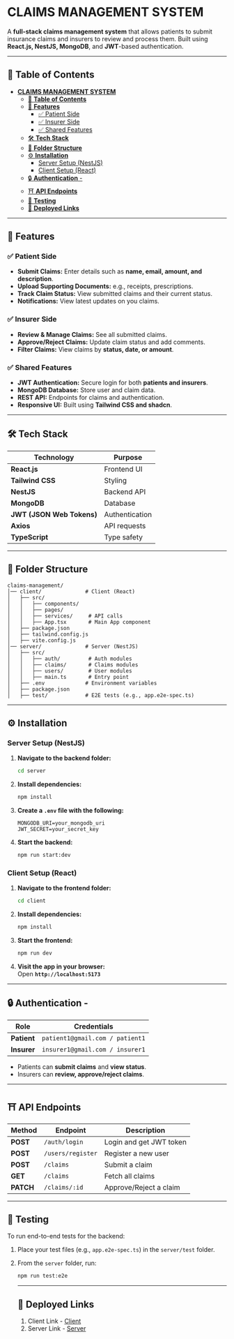 # **CLAIMS MANAGEMENT SYSTEM**
A **full-stack claims management system** that allows patients to submit insurance claims and insurers to review and process them. Built using **React.js, NestJS, MongoDB**, and **JWT**-based authentication.

---

## 📜 **Table of Contents**
- [**CLAIMS MANAGEMENT SYSTEM**](#claims-management-system)
  - [📜 **Table of Contents**](#-table-of-contents)
  - [🚀 **Features**](#-features)
    - [✅ Patient Side](#-patient-side)
    - [✅ Insurer Side](#-insurer-side)
    - [✅ Shared Features](#-shared-features)
  - [🛠 **Tech Stack**](#-tech-stack)
  - [📂 **Folder Structure**](#-folder-structure)
  - [⚙️ **Installation**](#️-installation)
    - [Server Setup (NestJS)](#server-setup-nestjs)
    - [Client Setup (React)](#client-setup-react)
  - [🔒 **Authentication** -](#-authentication--)
  - [⛩️ **API Endpoints**](#️-api-endpoints)
  - [🧪 **Testing**](#-testing)
  - [🔗 **Deployed Links**](#-deployed-links)

---

## 🚀 **Features**

### ✅ Patient Side
- **Submit Claims:** Enter details such as **name, email, amount, and description**.
- **Upload Supporting Documents:** e.g., receipts, prescriptions.
- **Track Claim Status:** View submitted claims and their current status.
- **Notifications:** View latest updates on you claims.

### ✅ Insurer Side
- **Review & Manage Claims:** See all submitted claims.
- **Approve/Reject Claims:** Update claim status and add comments.
- **Filter Claims:** View claims by **status, date, or amount**.

### ✅ Shared Features
- **JWT Authentication:** Secure login for both **patients and insurers**.
- **MongoDB Database:** Store user and claim data.
- **REST API:** Endpoints for claims and authentication.
- **Responsive UI:** Built using **Tailwind CSS and shadcn**.

---

## 🛠 **Tech Stack**
| Technology              | Purpose           |
|-------------------------|-------------------|
| **React.js**            | Frontend UI       |
| **Tailwind CSS** | Styling           |
| **NestJS**              | Backend API       |
| **MongoDB**             | Database          |
| **JWT (JSON Web Tokens)** | Authentication    |
| **Axios**               | API requests      |
| **TypeScript**          | Type safety       |

---

## 📂 **Folder Structure**
```
claims-management/
│── client/              # Client (React)
│   ├── src/
│   │   ├── components/
│   │   ├── pages/
│   │   ├── services/     # API calls
│   │   ├── App.tsx       # Main App component
│   ├── package.json
│   ├── tailwind.config.js
│   ├── vite.config.js
│── server/              # Server (NestJS)
│   ├── src/
│   │   ├── auth/         # Auth modules
│   │   ├── claims/       # Claims modules
│   │   ├── users/        # User modules
│   │   ├── main.ts       # Entry point
│   ├── .env             # Environment variables
│   ├── package.json
│   ├── test/            # E2E tests (e.g., app.e2e-spec.ts)
```

---

## ⚙️ **Installation**

### Server Setup (NestJS)
1. **Navigate to the backend folder:**
   ```bash
   cd server
   ```
2. **Install dependencies:**
   ```bash
   npm install
   ```
3. **Create a `.env` file with the following:**
   ```plaintext
   MONGODB_URI=your_mongodb_uri
   JWT_SECRET=your_secret_key
   ```
4. **Start the backend:**
   ```bash
   npm run start:dev
   ```

### Client Setup (React)
1. **Navigate to the frontend folder:**
   ```bash
   cd client
   ```
2. **Install dependencies:**
   ```bash
   npm install
   ```
3. **Start the frontend:**
   ```bash
   npm run dev
   ```
4. **Visit the app in your browser:**  
   Open **`http://localhost:5173`**

---

## 🔒 **Authentication** - 
| Role      | Credentials           |
|-----------|-----------------------|
| **Patient** | `patient1@gmail.com / patient1` |
| **Insurer** | `insurer1@gmail.com / insurer1` |

- Patients can **submit claims** and **view status**.
- Insurers can **review, approve/reject claims**.

---

## ⛩️ **API Endpoints**
| Method    | Endpoint             | Description                     |
|-----------|----------------------|---------------------------------|
| **POST**  | `/auth/login`        | Login and get JWT token         |
| **POST**  | `/users/register`    | Register a new user             |
| **POST**  | `/claims`            | Submit a claim                  |
| **GET**   | `/claims`            | Fetch all claims                |
| **PATCH** | `/claims/:id`        | Approve/Reject a claim          |

---

## 🧪 **Testing**
To run end-to-end tests for the backend:

1. Place your test files (e.g., `app.e2e-spec.ts`) in the `server/test` folder.
2. From the `server` folder, run:
   ```bash
   npm run test:e2e
   ```

   ---

   ## 🔗 **Deployed Links**

   1. Client Link - [Client](https://claims-management-system-client.vercel.app/landing)
   2. Server Link - [Server](https://claims-management-system-2d30.onrender.com)